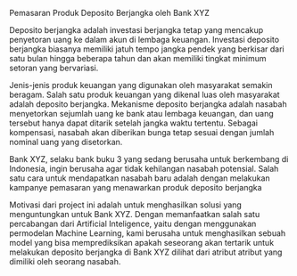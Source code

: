 
Pemasaran Produk Deposito Berjangka oleh Bank XYZ

Deposito berjangka adalah investasi berjangka tetap yang mencakup penyetoran uang ke dalam akun di lembaga keuangan. Investasi deposito berjangka biasanya memiliki jatuh tempo jangka pendek yang berkisar dari satu bulan hingga beberapa tahun dan akan memiliki tingkat minimum setoran yang bervariasi.

Jenis-jenis produk keuangan yang digunakan oleh masyarakat semakin beragam. Salah satu produk keuangan yang dikenal luas oleh masyarakat adalah deposito berjangka. Mekanisme deposito berjangka adalah nasabah menyetorkan sejumlah uang ke bank atau lembaga keuangan, dan uang tersebut hanya dapat ditarik setelah jangka waktu tertentu. Sebagai kompensasi, nasabah akan diberikan bunga tetap sesuai dengan jumlah nominal uang yang disetorkan.

Bank XYZ, selaku bank buku 3 yang sedang berusaha untuk berkembang di Indonesia, ingin berusaha agar tidak kehilangan nasabah potensial. Salah satu cara untuk mendapatkan nasabah baru adalah dengan melakukan kampanye pemasaran yang menawarkan produk deposito berjangka

Motivasi dari project ini adalah untuk menghasilkan solusi yang menguntungkan untuk Bank XYZ. Dengan memanfaatkan salah satu percabangan dari Artificial Inteligence, yaitu dengan menggunakan permodelan Machine Learning, kami berusaha untuk menghasilkan sebuah model yang bisa memprediksikan apakah seseorang akan tertarik untuk melakukan deposito berjangka di Bank XYZ dilihat dari atribut atribut yang dimiliki oleh seorang nasabah.
